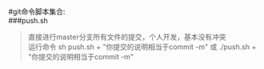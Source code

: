 #git命令脚本集合:</br>
###push.sh
>直接进行master分支所有文件的提交，个人开发，基本没有冲突
<br>运行命令  sh push.sh + "你提交的说明相当于commit -m"  或  ./push.sh + "你提交的说明相当于commit -m"
